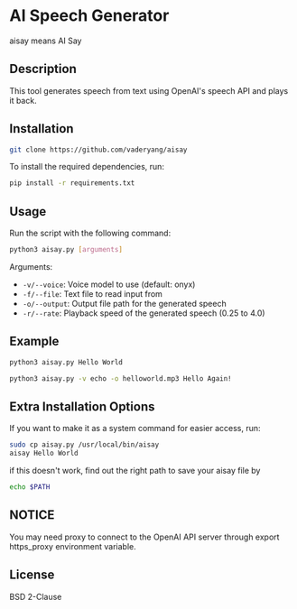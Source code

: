 # AI Speech Generator
aisay means AI Say

## Description
This tool generates speech from text using OpenAI's speech API and plays it back.

## Installation

```bash
git clone https://github.com/vaderyang/aisay
```

To install the required dependencies, run:
```bash
pip install -r requirements.txt
```

## Usage
Run the script with the following command:
```bash
python3 aisay.py [arguments]
```

Arguments:
- `-v/--voice`: Voice model to use (default: onyx)
- `-f/--file`: Text file to read input from
- `-o/--output`: Output file path for the generated speech
- `-r/--rate`: Playback speed of the generated speech (0.25 to 4.0)

## Example
```bash
python3 aisay.py Hello World
```

```bash
python3 aisay.py -v echo -o helloworld.mp3 Hello Again!
```
## Extra Installation Options
If you want to make it as a system command for easier access, run:
```bash
sudo cp aisay.py /usr/local/bin/aisay
aisay Hello World
```
if this doesn't work, find out the right path to save your aisay file by 
```bash
echo $PATH
```

## NOTICE
You may need proxy to connect to the OpenAI API server through export https_proxy environment variable.

## License
BSD 2-Clause 